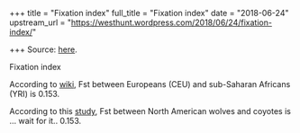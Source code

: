 +++
title = "Fixation index"
full_title = "Fixation index"
date = "2018-06-24"
upstream_url = "https://westhunt.wordpress.com/2018/06/24/fixation-index/"

+++
Source: [here](https://westhunt.wordpress.com/2018/06/24/fixation-index/).

Fixation index

According to
[wiki](https://en.wikipedia.org/wiki/Fixation_index#Autosomal_genetic_distances_based_on_SNPs),
Fst between Europeans (CEU) and sub-Saharan Africans (YRI) is 0.153.

According to this
[study](https://www.fws.gov/southeast/pdf/publication/red-wolf-genetics-research-von-holdt.pdf),
Fst between North American wolves and coyotes is … wait for it.. 0.153.






